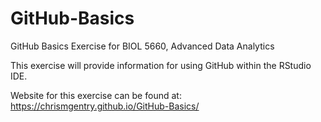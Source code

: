 # GitHub-Basics
GitHub Basics Exercise for BIOL 5660, Advanced Data Analytics 

This exercise will provide information for using GitHub within the RStudio IDE.

Website for this exercise can be found at:
https://chrismgentry.github.io/GitHub-Basics/
